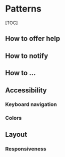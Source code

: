 # Patterns

[TOC]

## How to offer help
## How to notify
## How to ...
## Accessibility
### Keyboard navigation
### Colors
## Layout
### Responsiveness
